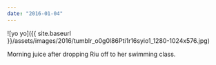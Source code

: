 ```yaml
---
date: "2016-01-04"
---
```


![yo yo]({{ site.baseurl }}/assets/images/2016/tumblr_o0g0l86Pti1r16syio1_1280-1024x576.jpg)

Morning juice after dropping Riu off to her swimming class.
